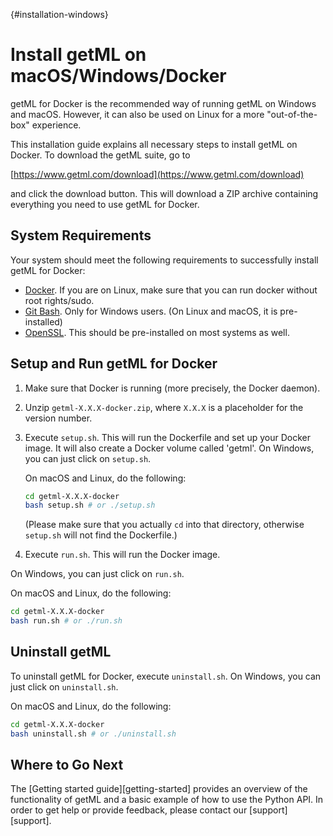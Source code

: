 [](){#installation-windows}
# Install getML on macOS/Windows/Docker

getML for Docker is the recommended way of running getML on Windows and macOS. However, it can also be used on Linux for a more "out-of-the-box" experience.

This installation guide explains all necessary steps to install getML on Docker. To download the getML suite, go to 

[https://www.getml.com/download](https://www.getml.com/download)

and click the download button. This will download a ZIP archive containing everything you need to use getML for Docker.

## System Requirements

Your system should meet the following requirements to successfully install getML for Docker:

- [Docker](https://www.docker.com/). If you are on Linux, make sure that you can run docker without root rights/sudo.
- [Git Bash](https://gitforwindows.org/). Only for Windows users. (On Linux and
  macOS, it is pre-installed)
- [OpenSSL](https://www.openssl.org/). This should be pre-installed on most systems as well.

## Setup and Run getML for Docker

1. Make sure that Docker is running (more precisely, the Docker daemon).
2. Unzip `getml-X.X.X-docker.zip`, where `X.X.X` is a placeholder for the version number.
3. Execute `setup.sh`. This will run the Dockerfile and set up your Docker image. It will also create a Docker volume called 'getml'. On Windows, you can just click on `setup.sh`.

      On macOS and Linux, do the following:
   
      ```bash
      cd getml-X.X.X-docker
      bash setup.sh # or ./setup.sh
      ```
      
      (Please make sure that you actually `cd` into that directory, otherwise `setup.sh` will not find the Dockerfile.)

4. Execute `run.sh`. This will run the Docker image.

On Windows, you can just click on `run.sh`.

On macOS and Linux, do the following:

```bash
cd getml-X.X.X-docker
bash run.sh # or ./run.sh
```

## Uninstall getML

To uninstall getML for Docker, execute `uninstall.sh`. On Windows, you can just click on `uninstall.sh`.

On macOS and Linux, do the following:

```bash
cd getml-X.X.X-docker
bash uninstall.sh # or ./uninstall.sh
```
## Where to Go Next

The [Getting started guide][getting-started] provides an overview of the functionality of getML and a basic example of how to use the Python API. In order to get help or provide feedback, please contact our [support][support].
